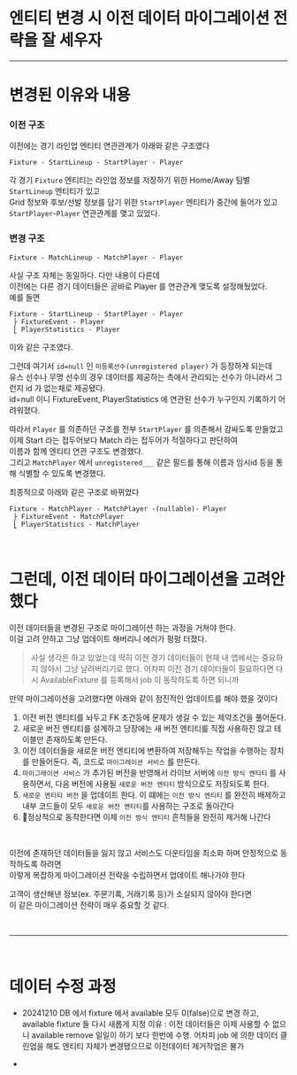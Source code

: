# 엔티티 변경 시 이전 데이터 마이그레이션 전략을 잘 세우자  

---

# 변경된 이유와 내용 

### 이전 구조  
이전에는 경기 라인업 엔티티 연관관계가 아래와 같은 구조였다  
```
Fixture - StartLineup - StartPlayer - Player  
```
각 경기 `Fixture` 엔티티는 라인업 정보를 저장하기 위한 Home/Away 팀별 `StartLineup` 엔티티가 있고  
Grid 정보와 후보/선발 정보를 담기 위한 `StartPlayer` 엔티티가 중간에 들어가 있고  
`StartPlayer`-`Player` 연관관계를 맺고 있었다.  
  
### 변경 구조  
```
Fixture - MatchLineup - MatchPlayer - Player  
```
사실 구조 자체는 동일하다. 다만 내용이 다른데  
이전에는 다른 경기 데이터들은 곧바로 Player 를 연관관계 맺도록 설정해뒀었다.  
예를 들면  
```
Fixture - StartLineup - StartPlayer - Player
 ├ FixtureEvent - Player
 ⎣ PlayerStatistics - Player
```
이와 같은 구조였다.

그런데 여기서 `id=null` 인 `미등록선수(unregistered player)` 가 등장하게 되는데  
유스 선수나 무명 선수의 경우 데이터를 제공하는 측에서 관리되는 선수가 아니라서 그런지 id 가 없는채로 제공됐다.  
id=null 이니 FixtureEvent, PlayerStatistics 에 연관된 선수가 누구인지 기록하기 어려워졌다.  
   
따라서 `Player` 를 의존하던 구조를 전부 `StartPlayer` 를 의존해서 감싸도록 만들었고  
이제 Start 라는 접두어보다 Match 라는 접두어가 적절하다고 판단하여   
이름과 함께 엔티티 연관 구조도 변경했다.  
그리고 `MatchPlayer` 에서 `unregistered___` 같은 필드를 통해 이름과 임시id 등을 통해 식별할 수 있도록 변경했다.  

최종적으로 아래와 같은 구조로 바뀌었다  

```
Fixture - MatchPlayer - MatchPlayer -(nullable)- Player
 ├ FixtureEvent - MatchPlayer
 ⎣ PlayerStatistics - MatchPlayer
```

<br>  
  
# 그런데, 이전 데이터 마이그레이션을 고려안했다  
  
이전 데이터들을 변경된 구조로 마이그레이션 하는 과정을 거쳐야 한다.      
이걸 고려 안하고 그냥 업데이트 해버리니 에러가 펑펑 터졌다.  
  
> 사실 생각은 하고 있었는데 딱히 이전 경기 데이터들이 현재 내 앱에서는 중요하지 않아서 그냥 날려버리기로 했다.
> 어차피 이전 경기 데이터들이 필요하다면 다시 AvailableFixture 를 등록해서 job 이 동작하도록 하면 되니까  
  
만약 마이그레이션을 고려했다면 아래와 같이 점진적인 업데이트를 해야 했을 것이다  

1. 이전 버전 엔티티를 놔두고 FK 조건등에 문제가 생길 수 있는 제약조건을 풀어둔다.  
2. 새로운 버전 엔티티를 설계하고 당장에는 새 버전 엔티티를 직접 사용하진 않고 테이블만 존재하도록 만든다.  
3. 이전 데이터들을 새로운 버전 엔티티에 변환하여 저장해두는 작업을 수행하는 장치를 만들어둔다. 즉, 코드로 `마이그레이션 서비스` 를 만든다. 
4. `마이그레이션 서비스` 가 추가된 버전을 반영해서 라이브 서버에 `이전 방식 엔티티` 를 사용하면서, 다음 버전에 사용될 `새로운 버전 엔티티` 방식으로도 저장되도록 한다.
5. `새로운 엔티티 버전` 을 업데이트 한다. 이 떄에는 `이전 방식 엔티티` 를 완전히 배제하고 내부 코드들이 모두 `새로운 버전 엔티티`를 사용하는 구조로 돌아간다
6. 정상적으로 동작한다면 이제 `이전 방식 엔티티` 흔적들을 완전히 제거해 나간다
  
<br>  

이전에 존재하던 데이터들을 잃지 않고 서비스도 다운타임을 최소화 하며 안정적으로 동작하도록 하려면  
이렇게 복잡하게 마이그레이션 전략을 수립하면서 업데이트 해나가야 한다  
  
고객이 생산해낸 정보(ex. 주문기록, 거래기록 등)가 소실되지 않아야 한다면   
이 같은 마이그레이션 전략이 매우 중요할 것 같다.  

<br>

--- 

<br> 

# 데이터 수정 과정  

- 20241210
DB 에서 fixture 에서 available 모두 0(false)으로 변경 하고, available fixture 들 다시 새롭게 지정
이유 : 이전 데이터들은 이제 사용할 수 없으니 available remove 일일이 하기 보다 한번에 수행. 어차피 job 에 의한 데이터 클린업을 해도 엔티티 자체가 변경됐으므로 이전데이터 제거작업은 불가
    
- 
